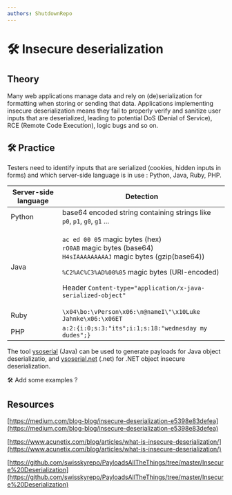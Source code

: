 ```yaml
---
authors: ShutdownRepo
---
```


# 🛠️ Insecure deserialization

## Theory

Many web applications manage data and rely on (de)serialization for formatting when storing or sending that data. Applications implementing insecure deserialization means they fail to properly verify and sanitize user inputs that are deserialized, leading to potential DoS (Denial of Service), RCE (Remote Code Execution), logic bugs and so on.

## 🛠️ Practice

Testers need to identify inputs that are serialized (cookies, hidden inputs in forms) and which server-side language is in use : Python, Java, Ruby, PHP.

| Server-side language | Detection                                                                                                                                                                                                                                                                                            |
| -------------------- | ---------------------------------------------------------------------------------------------------------------------------------------------------------------------------------------------------------------------------------------------------------------------------------------------------- |
| Python               | base64 encoded string containing strings like `p0`, `p1`, `g0`, `g1` ...                                                                                                                                                                                                                             |
| Java                 | <p><code>ac ed 00 05</code> magic bytes (hex)<br><code>rO0AB</code> magic bytes (base64)<br><code>H4sIAAAAAAAAAJ</code> magic bytes (gzip(base64))</p><p><code>%C2%AC%C3%AD%00%05</code> magic bytes (URI-encoded)</p><p>Header <code>Content-type="application/x-java-serialized-object"</code></p> |
| Ruby                 | `\x04\bo:\vPerson\x06:\n@nameI\"\x10Luke Jahnke\x06:\x06ET`                                                                                                                                                                                                                                          |
| PHP                  | `a:2:{i:0;s:3:"its";i:1;s:18:"wednesday my dudes";}`                                                                                                                                                                                                                                                 |

The tool [ysoserial](https://github.com/frohoff/ysoserial) (Java) can be used to generate payloads for Java object deserializatio, and [ysoserial.net](https://github.com/pwntester/ysoserial.net) (.net) for .NET object insecure deserialization.

🛠️ Add some examples ?

## Resources

[https://medium.com/blog-blog/insecure-deserialization-e5398e83defea](https://medium.com/blog-blog/insecure-deserialization-e5398e83defea)

[https://www.acunetix.com/blog/articles/what-is-insecure-deserialization/](https://www.acunetix.com/blog/articles/what-is-insecure-deserialization/)

[https://github.com/swisskyrepo/PayloadsAllTheThings/tree/master/Insecure%20Deserialization](https://github.com/swisskyrepo/PayloadsAllTheThings/tree/master/Insecure%20Deserialization)
